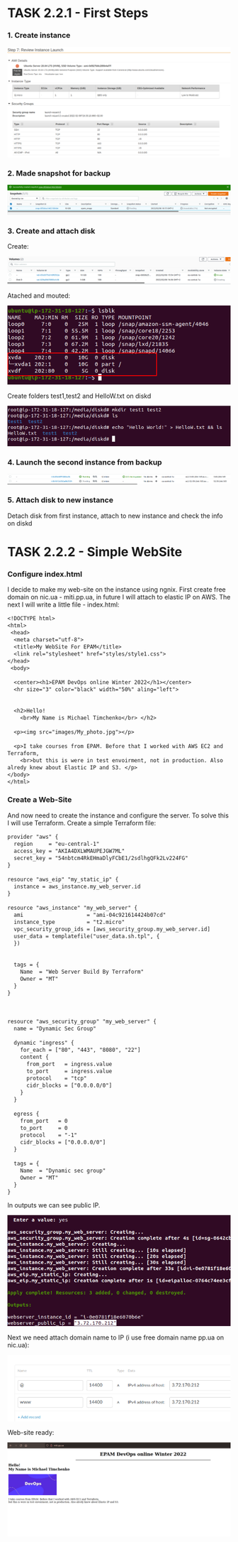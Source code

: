 #   TASK 2.2.1 - First Steps

###  1. Create instance

![alt text](https://github.com/whitemag313/DevOps_online_Kharkiv_2022_1/blob/master/m2/Task2.2/screenshots/create_instance.png)

### 2. Made snapshot for backup

![alt text](https://github.com/whitemag313/DevOps_online_Kharkiv_2022_1/blob/master/m2/Task2.2/screenshots/make%20a%20snapshot.png)

### 3. Create and attach disk
Create:

![alt text](https://github.com/whitemag313/DevOps_online_Kharkiv_2022_1/blob/master/m2/Task2.2/screenshots/create%20Disk%20D.png)

Atached and mouted:

![alt text](https://github.com/whitemag313/DevOps_online_Kharkiv_2022_1/blob/master/m2/Task2.2/screenshots/atached%20disk%20d.png)

Create folders test1,test2 and HelloW.txt on diskd

![alt text](https://github.com/whitemag313/DevOps_online_Kharkiv_2022_1/blob/master/m2/Task2.2/screenshots/craete%20some%20files.png)

### 4. Launch the second instance from backup

![alt text](https://github.com/whitemag313/DevOps_online_Kharkiv_2022_1/blob/master/m2/Task2.2/screenshots/create%20inst%20from%20snapshot.png)

### 5.  Attach disk to new instance

Detach disk from first instance, attach to new instance and check the info on diskd


# TASK 2.2.2 - Simple WebSite

### Configure index.html

I decide to make my web-site on the instance using ngnix. First create free domain on nic.ua - miti.pp.ua, in  future I will attach to elastic IP on AWS.
The next I will write a little file - index.html:

```
<!DOCTYPE html>
<html>
 <head>
  <meta charset="utf-8">
  <title>My WebSite For EPAM</title>
  <link rel="stylesheet" href="styles/style1.css">
</head>
 <body>

  <center><h1>EPAM DevOps online Winter 2022</h1></center>
  <hr size="3" color="black" width="50%" aling="left">


  <h2>Hello!
    <br>My Name is Michael Timchenko</br> </h2>

  <p><img src="images/My_photo.jpg"></p>

  <p>I take courses from EPAM. Before that I worked with AWS EC2 and Terraform,
    <br>but this is were in test envoirment, not in production. Also alredy knew about Elastic IP and S3. </p>
</body>
</html>
```

### Create a Web-Site

And now need to create the instance and configure the server. To solve this I will use Terraform. Create a simple Terraform file:

```
provider "aws" {
  region     = "eu-central-1"
  access_key = "AKIA4DXLWMAUPEJGW7ML"
  secret_key = "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"
}

resource "aws_eip" "my_static_ip" {
  instance = aws_instance.my_web_server.id
}

resource "aws_instance" "my_web_server" {
  ami                    = "ami-04c921614424b07cd"
  instance_type          = "t2.micro"
  vpc_security_group_ids = [aws_security_group.my_web_server.id]
  user_data = templatefile("user_data.sh.tpl", {
  })


  tags = {
    Name  = "Web Server Build By Terraform"
    Owner = "MT"
  }
}



resource "aws_security_group" "my_web_server" {
  name = "Dynamic Sec Group"

  dynamic "ingress" {
    for_each = ["80", "443", "8080", "22"]
    content {
      from_port   = ingress.value
      to_port     = ingress.value
      protocol    = "tcp"
      cidr_blocks = ["0.0.0.0/0"]
    }
  }

  egress {
    from_port   = 0
    to_port     = 0
    protocol    = "-1"
    cidr_blocks = ["0.0.0.0/0"]
  }

  tags = {
    Name  = "Dynamic sec group"
    Owner = "MT"
  }
}
```

In outputs we can see public IP.

![alt text](https://github.com/whitemag313/DevOps_online_Kharkiv_2022_1/blob/master/m2/Task2.2/screenshots/terraform_apply_out.png)

Next we need attach domain name to IP (i use free domain name pp.ua on nic.ua):

![alt text](https://github.com/whitemag313/DevOps_online_Kharkiv_2022_1/blob/master/m2/Task2.2/screenshots/domain_ip.png)

Web-site ready:

![alt text](https://github.com/whitemag313/DevOps_online_Kharkiv_2022_1/blob/master/m2/Task2.2/screenshots/website.png)
